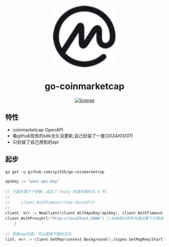 <p align="center">
  <a href="https://coinmarketcap.com/api/documentation/v1/">
    <img src="examples/coinmarketcap.png" width="200" height="200" alt="dodo-open">
  </a>
</p>

<div align="center">


# go-coinmarketcap
  <a href="https://github.com/dodo-open/dodo-open-go/blob/main/LICENSE">
    <img src="https://img.shields.io/github/license/cpj555/go-coinmarketcap" alt="license">
  </a>

</div>



## 特性

- coinmarketcap OpenAPI
- 看github现有的sdk太久没更新,自己封装了一套(2024/03/07)
- 只封装了自己用到的api


## 起步

```shell
go get -u github.com/cpj555/go-coinmarketcap
```



```go
apiKey := "your-api-key"

// 下面的第三个参数，设定了 resty 的请求超时为 3 秒：
//
//     client.WithTimeout(time.Second*3)
//
client, err := NewClient(client.WithApiKey(apiKey), client.WithTimeout(time.Second*3),
client.WithProxyUrl("http://localhost:1080") //本地调试得开代理设置下代理请求,生产环境部署到香港或者国外服务器
	)

// 获取map列表，可以使用下面的方法
list, err := client.GetMap(context.Background(),&types.GetMapReq{Start: 1, Limit: 10})
```